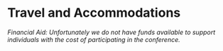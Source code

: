 # Travel and Accommodations

_Financial Aid: Unfortunately we do not have funds available to support individuals with the cost of participating in the conference._
